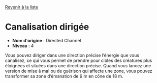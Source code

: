 [Revenir à la liste](..)

# Canalisation dirigée

 * **Nom d'origine** : Directed Channel
 * **Niveau** : 4


<p>Vous pouvez diriger dans une direction précise l’énergie que vous canalisez, ce qui vous permet de prendre pour cibles des créatures plus éloignées et situées dans une direction précise. Quand vous lancez une version de mise à mal ou de guérison qui affecte une zone, vous pouvez transformer sa zone d’émanation de 9 m en cône de 18 m.</p>